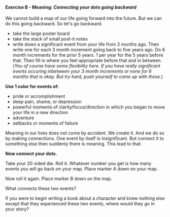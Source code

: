 #### Exercise B - Meaning: _Connecting your dots going backward_

We cannot build a map of our life going forward into the future.  But we can do this going backward.  So let's go backward.

 - take the large poster board
 - take the stack of small post-it notes
 - write down a significant event from your life from 3 months ago.  Then write one for each 3 month increment going back to five years ago.  Do 6 month increments for the prior 5 years. 1 per year for the 5 years before that.  Then fill in where you feel appropriate before that and in between.  (_You of course have some flexibility here.  If you have really significant events occuring inbetween your 3 month increments or none for 6 months that is okay.  But try hard, push yourself to come up with these._)


**Use 1 color for events of:**

 - pride or accomplishment
 - deep pain, shame, or depression
 - powerful moments of clarity/focus/direction in which you began to move your life in a new direction
 - adventure
 - setbacks or moments of failure

Meaning in our lives does not come by accident.  We create it.  And we do so by making connections.  One event by itself is insignificant.  But connect it to something else then suddenly there is meaning.  This lead to that.

**Now connect your dots.**

Take your 20 sided die.  Roll it.  Whatever number you get is how many events you will go back on your map.  Place marker A down on your map.

Now roll it again.  Place marker B down on the map.

What connects these two events?

If you were to begin writing a book about a character and knew nothing else except that they experienced these two events, where would they go in your story?

